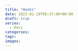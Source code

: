 ```yaml
---
title: "Hooks"
date: 2023-02-19T08:37:00+08:00
draft: true
series:
  - Docs
categories:
tags:
images:
---
```


<!--more-->
